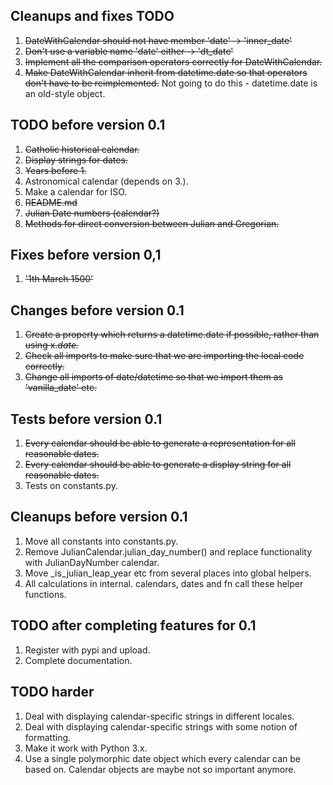 ## Cleanups and fixes TODO

 1. ~~DateWithCalendar should not have member 'date' -> 'inner_date'~~
 2. ~~Don't use a variable name 'date' either -> 'dt_date'~~
 3. ~~Implement all the comparison operators correctly for DateWithCalendar.~~
 4. ~~Make DateWithCalendar inherit from datetime.date so that operators don't have to be reimplemented.~~ Not going to do this - datetime.date is an old-style object.

## TODO before version 0.1

 1. ~~Catholic historical calendar.~~
 2. ~~Display strings for dates.~~
 3. ~~Years before 1.~~
 4. Astronomical calendar (depends on 3.).
 5. Make a calendar for ISO.
 6. ~~README.md~~
 7. ~~Julian Date numbers (calendar?)~~
 8. ~~Methods for direct conversion between Julian and Gregorian.~~

## Fixes before version 0,1
 1. ~~'1th March 1500'~~

## Changes before version 0.1
 1. ~~Create a property which returns a datetime.date if possible, rather than using x._date._~~
 2. ~~Check all imports to make sure that we are importing the local code correctly.~~
 3. ~~Change all imports of date/datetime so that we import them as 'vanilla_date' etc.~~

## Tests before version 0.1
 1. ~~Every calendar should be able to generate a representation for all reasonable dates.~~
 2. ~~Every calendar should be able to generate a display string for all reasonable dates.~~
 3. Tests on constants.py.

## Cleanups before version 0.1
 1. Move all constants into constants.py.
 2. Remove JulianCalendar.julian_day_number() and replace functionality with JulianDayNumber calendar.
 3. Move _is_julian_leap_year etc from several places into global helpers.
 4. All calculations in internal. calendars, dates and fn call these helper functions.

## TODO after completing features for 0.1

 1. Register with pypi and upload.
 2. Complete documentation.

## TODO harder
 1. Deal with displaying calendar-specific strings in different locales.
 2. Deal with displaying calendar-specific strings with some notion of formatting.
 3. Make it work with Python 3.x.
 4. Use a single polymorphic date object which every calendar can be based on. Calendar objects are maybe not so important anymore.

